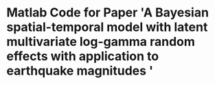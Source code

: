 # Matlab Code for Paper 'A Bayesian spatial-temporal model with latent multivariate log-gamma random effects with application to earthquake magnitudes '
